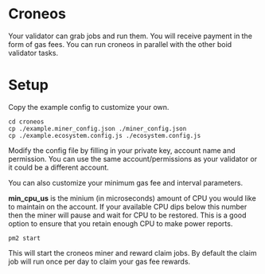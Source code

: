 # Croneos
Your validator can grab jobs and run them. You will receive payment in the form of gas fees. You can run croneos in parallel with the other boid validator tasks.

# Setup
Copy the example config to customize your own.
```
cd croneos
cp ./example.miner_config.json ./miner_config.json
cp ./example.ecosystem.config.js ./ecosystem.config.js

```
Modify the config file by filling in your private key, account name and permission. You can use the same account/permissions as your validator or it could be a different account.

You can also customize your minimum gas fee and interval parameters.

**min_cpu_us** is the minium (in microseconds) amount of CPU you would like to maintain on the account. If your available CPU dips below this number then the miner will pause and wait for CPU to be restored. This is a good option to ensure that you retain enough CPU to make power reports.

```
pm2 start
```
This will start the croneos miner and reward claim jobs. By default the claim job will run once per day to claim your gas fee rewards.
